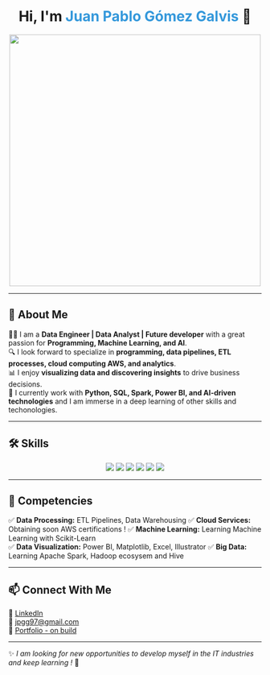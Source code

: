 
<h1 align="center">
  Hi, I'm <span style="color:#3498db">Juan Pablo Gómez Galvis</span> 🚀
</h1>

<p align="center">
  <img src="https://user-images.githubusercontent.com/99184393/182430345-c36d5f62-b3a3-4f83-9cd5-fc7c3e597a17.gif" width="500px">
</p>

---

## 🚀 About Me  

👨‍💻 I am a **Data Engineer | Data Analyst | Future developer** with a great passion for **Programming, Machine Learning, and AI**.  
🔍 I look forward to specialize in **programming, data pipelines, ETL processes, cloud computing AWS, and analytics**.  
📊 I enjoy **visualizing data and discovering insights** to drive business decisions.  
📡 I currently work with **Python, SQL, Spark, Power BI, and AI-driven technologies** and I am immerse in a deep learning of other skills and techonologies.  

---

## 🛠 Skills  
<p align="center">
  <img src="https://img.shields.io/badge/Python-3776AB?style=for-the-badge&logo=python&logoColor=white"/>
  <img src="https://img.shields.io/badge/SQL-4479A1?style=for-the-badge&logo=mysql&logoColor=white"/>
  <img src="https://img.shields.io/badge/Apache%20Spark-E25A1C?style=for-the-badge&logo=apachespark&logoColor=white"/>
  <img src="https://img.shields.io/badge/AWS-232F3E?style=for-the-badge&logo=amazonaws&logoColor=white"/>
  <img src="https://img.shields.io/badge/Terraform-7B42BC?style=for-the-badge&logo=terraform&logoColor=white"/>
  <img src="https://img.shields.io/badge/Power%20BI-F2C811?style=for-the-badge&logo=powerbi&logoColor=black"/>
</p>

---

## 🎯 Competencies  
✅ **Data Processing:** ETL Pipelines, Data Warehousing 
✅ **Cloud Services:** Obtaining soon AWS certifications ! 
✅ **Machine Learning:** Learning Machine Learning with Scikit-Learn  
✅ **Data Visualization:** Power BI, Matplotlib, Excel, Illustrator 
✅ **Big Data:** Learning Apache Spark, Hadoop ecosysem and Hive 

---

## 📫 Connect With Me  
💼 [LinkedIn](https://www.linkedin.com/in/jpgomezg)  
📧 jpgg97@gmail.com  
🚀 [Portfolio - on build](https://yourportfolio.com/)  

---

✨ _I am looking for new opportunities to develop myself in the IT industries and keep learning !_ 🚀  

